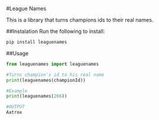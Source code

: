 #League Names

This is a library that turns champions ids to their real names.

##Instalation
Run the following to install:

```python
pip install leaguenames
```

##Usage
```python
from leaguenames import leaguenames

#Turns champion's id to his real name
print(leaguenames(championId))

#Example
print(leaguenames(266))

#OUTPUT
Aatrox
```
